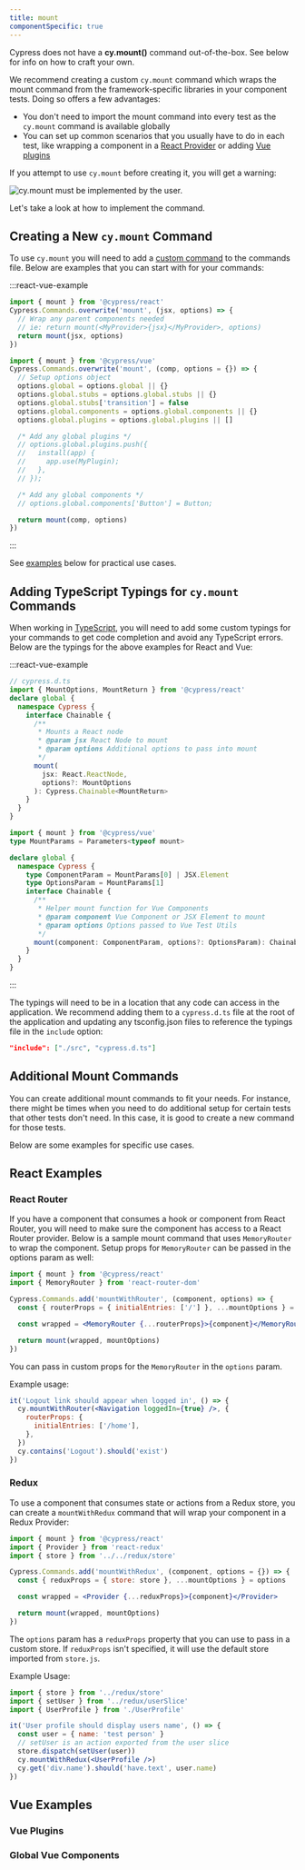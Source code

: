 ```yaml
---
title: mount
componentSpecific: true
---
```


<Alert type="warning">

Cypress does not have a **cy.mount()** command out-of-the-box. See below for
info on how to craft your own.

</Alert>

We recommend creating a custom `cy.mount` command which wraps the mount command
from the framework-specific libraries in your component tests. Doing so offers a
few advantages:

- You don't need to import the mount command into every test as the `cy.mount`
  command is available globally
- You can set up common scenarios that you usually have to do in each test, like
  wrapping a component in a
  [React Provider](https://reactjs.org/docs/context.html) or adding
  [Vue plugins](https://vuejs.org/v2/guide/plugins.html)

If you attempt to use `cy.mount` before creating it, you will get a warning:

<img src="/_nuxt/assets/img/guides/component-testing/cy-mount-must-be-implemented.png" alt="cy.mount must be implemented by the user." />

Let's take a look at how to implement the command.

## Creating a New `cy.mount` Command

To use `cy.mount` you will need to add a
[custom command](/api/cypress-api/custom-commands) to the commands file. Below
are examples that you can start with for your commands:

:::react-vue-example

```js
import { mount } from '@cypress/react'
Cypress.Commands.overwrite('mount', (jsx, options) => {
  // Wrap any parent components needed
  // ie: return mount(<MyProvider>{jsx}</MyProvider>, options)
  return mount(jsx, options)
})
```

```js
import { mount } from '@cypress/vue'
Cypress.Commands.overwrite('mount', (comp, options = {}) => {
  // Setup options object
  options.global = options.global || {}
  options.global.stubs = options.global.stubs || {}
  options.global.stubs['transition'] = false
  options.global.components = options.global.components || {}
  options.global.plugins = options.global.plugins || []

  /* Add any global plugins */
  // options.global.plugins.push({
  //   install(app) {
  //     app.use(MyPlugin);
  //   },
  // });

  /* Add any global components */
  // options.global.components['Button'] = Button;

  return mount(comp, options)
})
```

:::

See [examples](#Examples) below for practical use cases.

## Adding TypeScript Typings for `cy.mount` Commands

When working in
[TypeScript](https://docs.cypress.io/guides/tooling/typescript-support), you
will need to add some custom typings for your commands to get code completion
and avoid any TypeScript errors. Below are the typings for the above examples
for React and Vue:

:::react-vue-example

```ts
// cypress.d.ts
import { MountOptions, MountReturn } from '@cypress/react'
declare global {
  namespace Cypress {
    interface Chainable {
      /**
       * Mounts a React node
       * @param jsx React Node to mount
       * @param options Additional options to pass into mount
       */
      mount(
        jsx: React.ReactNode,
        options?: MountOptions
      ): Cypress.Chainable<MountReturn>
    }
  }
}
```

```ts
import { mount } from '@cypress/vue'
type MountParams = Parameters<typeof mount>

declare global {
  namespace Cypress {
    type ComponentParam = MountParams[0] | JSX.Element
    type OptionsParam = MountParams[1]
    interface Chainable {
      /**
       * Helper mount function for Vue Components
       * @param component Vue Component or JSX Element to mount
       * @param options Options passed to Vue Test Utils
       */
      mount(component: ComponentParam, options?: OptionsParam): Chainable<any>
    }
  }
}
```

:::

The typings will need to be in a location that any code can access in the
application. We recommend adding them to a `cypress.d.ts` file at the root of
the application and updating any tsconfig.json files to reference the typings
file in the `include` option:

```json
"include": ["./src", "cypress.d.ts"]
```

## Additional Mount Commands

You can create additional mount commands to fit your needs. For instance, there
might be times when you need to do additional setup for certain tests that other
tests don't need. In this case, it is good to create a new command for those
tests.

Below are some examples for specific use cases.

## React Examples

### React Router

If you have a component that consumes a hook or component from React Router, you
will need to make sure the component has access to a React Router provider.
Below is a sample mount command that uses `MemoryRouter` to wrap the component.
Setup props for `MemoryRouter` can be passed in the options param as well:

```jsx
import { mount } from '@cypress/react'
import { MemoryRouter } from 'react-router-dom'

Cypress.Commands.add('mountWithRouter', (component, options) => {
  const { routerProps = { initialEntries: ['/'] }, ...mountOptions } = options

  const wrapped = <MemoryRouter {...routerProps}>{component}</MemoryRouter>

  return mount(wrapped, mountOptions)
})
```

You can pass in custom props for the `MemoryRouter` in the `options` param.

Example usage:

```jsx
it('Logout link should appear when logged in', () => {
  cy.mountWithRouter(<Navigation loggedIn={true} />, {
    routerProps: {
      initialEntries: ['/home'],
    },
  })
  cy.contains('Logout').should('exist')
})
```

### Redux

To use a component that consumes state or actions from a Redux store, you can
create a `mountWithRedux` command that will wrap your component in a Redux
Provider:

```jsx
import { mount } from '@cypress/react'
import { Provider } from 'react-redux'
import { store } from '../../redux/store'

Cypress.Commands.add('mountWithRedux', (component, options = {}) => {
  const { reduxProps = { store: store }, ...mountOptions } = options

  const wrapped = <Provider {...reduxProps}>{component}</Provider>

  return mount(wrapped, mountOptions)
})
```

The `options` param has a `reduxProps` property that you can use to pass in a
custom store. If `reduxProps` isn't specified, it will use the default store
imported from `store.js`.

Example Usage:

```jsx
import { store } from '../redux/store'
import { setUser } from '../redux/userSlice'
import { UserProfile } from './UserProfile'

it('User profile should display users name', () => {
  const user = { name: 'test person' }
  // setUser is an action exported from the user slice
  store.dispatch(setUser(user))
  cy.mountWithRedux(<UserProfile />)
  cy.get('div.name').should('have.text', user.name)
})
```

## Vue Examples

### Vue Plugins

### Global Vue Components
